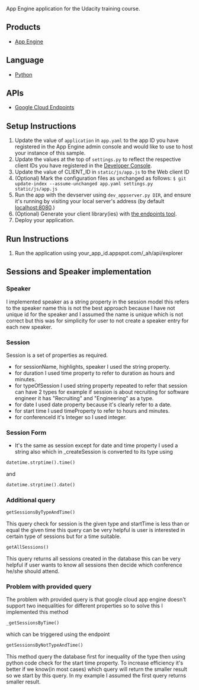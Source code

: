 App Engine application for the Udacity training course.

## Products
- [App Engine][1]

## Language
- [Python][2]

## APIs
- [Google Cloud Endpoints][3]

## Setup Instructions
1. Update the value of `application` in `app.yaml` to the app ID you
   have registered in the App Engine admin console and would like to use to host
   your instance of this sample.
1. Update the values at the top of `settings.py` to
   reflect the respective client IDs you have registered in the
   [Developer Console][4].
1. Update the value of CLIENT_ID in `static/js/app.js` to the Web client ID
1. (Optional) Mark the configuration files as unchanged as follows:
   `$ git update-index --assume-unchanged app.yaml settings.py static/js/app.js`
1. Run the app with the devserver using `dev_appserver.py DIR`, and ensure it's running by visiting your local server's address (by default [localhost:8080][5].)
1. (Optional) Generate your client library(ies) with [the endpoints tool][6].
1. Deploy your application.

## Run Instructions
1. Run the application using your_app_id.appspot.com/_ah/api/explorer

## Sessions and Speaker implementation
### Speaker
I implemented speaker as a string property in the session model this refers to the speaker name this is not the best approach because I have not unique id for the speaker and I assumed the name is unique which is not correct but this was for simplicity for user to not create a speaker entry for each new speaker.
### Session
Session is a set of properties as required.
- for sessionName, highlights, speaker I used the string property.
- for duration I used time property to refer to duration as hours and minutes.
- for typeOfSession I used string property repeated to refer that session can have 2 types for example if session is about recruiting for software engineer it has "Recruiting" and "Engineering" as a type.
- for date I used date property because it's clearly refer to a date.
- for start time I used timeProperty to refer to hours and minutes.
- for conferenceId it's Integer so I used integer.

### Session Form
- It's the same as session except for date and time property I used a string also which in _createSession is converted to its type using
```python
datetime.strptime().time()
```
and
```python
datetime.strptime().date()
```
### Additional query
```python
getSessionsByTypeAndTime()
```
This query check for session is the given type and startTime is less than or equal the given time
this query can be very helpful is user is interested in certain type of sessions but for  a time suitable.
```python
getAllSessions()
```
This query returns all sessions created in the database this can be very helpful if user wants to know all sessions then decide which conference he/she should attend.
### Problem with provided query
The problem with provided query is that google cloud app engine doesn't support two inequalities for different properties so to solve this I implemented this method
```python
_getSessionsByTime()
```
which can be triggered using the endpoint
```python
getSessionsByNotTypeAndTime()
```
This method query the database first for inequality of the type then using python code check for the start time property.
To increase efficiency it's better if we know(in most cases) which query will return the smaller result so we start by this query.
In my example I assumed the first query returns smaller result.




[1]: https://developers.google.com/appengine
[2]: http://python.org
[3]: https://developers.google.com/appengine/docs/python/endpoints/
[4]: https://console.developers.google.com/
[5]: https://localhost:8080/
[6]: https://developers.google.com/appengine/docs/python/endpoints/endpoints_tool
